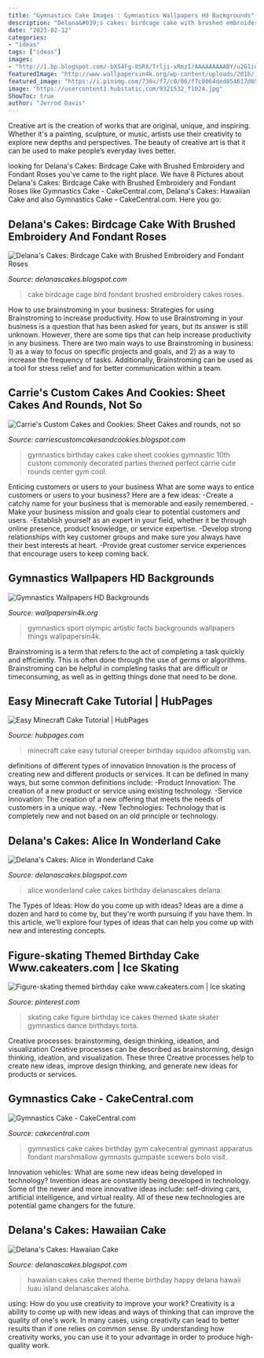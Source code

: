 ```yaml
---
title: "Gymnastics Cake Images : Gymnastics Wallpapers Hd Backgrounds"
description: "Delana&#039;s cakes: birdcage cake with brushed embroidery and fondant roses"
date: "2023-02-12"
categories:
- "ideas"
tags: ["ideas"]
images:
- "http://1.bp.blogspot.com/-bXS4Fg-8SR8/Trlji-xRmzI/AAAAAAAAABY/u2G1idXdv-Q/s1600/PICT0001.JPG"
featuredImage: "http://www.wallpapersin4k.org/wp-content/uploads/2016/12/Gymnastics-Wallpapers-12.jpg"
featured_image: "https://i.pinimg.com/736x/f7/c0/06/f7c0064ded854617d656bbab1381ac8b--ice-skating-cake-skating-party.jpg"
image: "https://usercontent1.hubstatic.com/9321532_f1024.jpg"
ShowToc: true
author: "Jerrod Davis"
---
```



Creative art is the creation of works that are original, unique, and inspiring. Whether it's a painting, sculpture, or music, artists use their creativity to explore new depths and perspectives. The beauty of creative art is that it can be used to make people’s everyday lives better.

	

		
looking for Delana&#039;s Cakes: Birdcage Cake with Brushed Embroidery and Fondant Roses you've came to the right place. We have 8 Pictures about Delana&#039;s Cakes: Birdcage Cake with Brushed Embroidery and Fondant Roses like Gymnastics Cake - CakeCentral.com, Delana&#039;s Cakes: Hawaiian Cake and also Gymnastics Cake - CakeCentral.com. Here you go:
		
    
## Delana&#039;s Cakes: Birdcage Cake With Brushed Embroidery And Fondant Roses

<img loading=lazy src="https://4.bp.blogspot.com/-SqP5hTs5AKE/Uazn8x3_FFI/AAAAAAAAC-s/lVC2McR7a-k/s1600/Bird-Cage-Cake_2.jpg" onerror="this.onerror=null;this.src='https://tse2.mm.bing.net/th?id=OIP.jBbYyzQMC9XL0YwXIdkmzgHaLq&amp;pid=15.1';" alt="Delana&#039;s Cakes: Birdcage Cake with Brushed Embroidery and Fondant Roses">

_Source: delanascakes.blogspot.com_

>cake birdcage cage bird fondant brushed embroidery cakes roses. 

	

How to use brainstroming in your business: Strategies for using Brainstroming to increase productivity.
How to use Brainstroming in your business is a question that has been asked for years, but its answer is still unknown. However, there are some tips that can help increase productivity in any business. 
There are two main ways to use Brainstroming in business: 1) as a way to focus on specific projects and goals, and 2) as a way to increase the frequency of tasks. Additionally, Brainstroming can be used as a tool for stress relief and for better communication within a team.

    
## Carrie&#039;s Custom Cakes And Cookies: Sheet Cakes And Rounds, Not So

<img loading=lazy src="http://1.bp.blogspot.com/-bXS4Fg-8SR8/Trlji-xRmzI/AAAAAAAAABY/u2G1idXdv-Q/s1600/PICT0001.JPG" onerror="this.onerror=null;this.src='https://tse4.mm.bing.net/th?id=OIP.ko11zF2wZQWCvUa9kCKODAHaIp&amp;pid=15.1';" alt="Carrie&#039;s Custom Cakes and Cookies: Sheet Cakes and rounds, not so">

_Source: carriescustomcakesandcookies.blogspot.com_

>gymnastics birthday cakes cake sheet cookies gymnastic 10th custom commonly decorated parties themed perfect carrie cute rounds center gym cool. 

	

Enticing customers or users to your business
What are some ways to entice customers or users to your business? Here are a few ideas: 
-Create a catchy name for your business that is memorable and easily remembered.
-Make your business mission and goals clear to potential customers and users. 
-Establish yourself as an expert in your field, whether it be through online presence, product knowledge, or service expertise. 
-Develop strong relationships with key customer groups and make sure you always have their best interests at heart. 
-Provide great customer service experiences that encourage users to keep coming back.

    
## Gymnastics Wallpapers HD Backgrounds

<img loading=lazy src="http://www.wallpapersin4k.org/wp-content/uploads/2016/12/Gymnastics-Wallpapers-12.jpg" onerror="this.onerror=null;this.src='https://tse3.mm.bing.net/th?id=OIP.qs7jUwbvVca-oflyA91hCQHaEK&amp;pid=15.1';" alt="Gymnastics Wallpapers HD Backgrounds">

_Source: wallpapersin4k.org_

>gymnastics sport olympic artistic facts backgrounds wallpapers things wallpapersin4k. 

	

Brainstroming is a term that refers to the act of completing a task quickly and efficiently. This is often done through the use of germs or algorithms. Brainstroming can be helpful in completing tasks that are difficult or timeconsuming, as well as in getting things done that need to be done.

    
## Easy Minecraft Cake Tutorial | HubPages

<img loading=lazy src="https://usercontent1.hubstatic.com/9321532_f1024.jpg" onerror="this.onerror=null;this.src='https://tse2.mm.bing.net/th?id=OIP.GYo5wDZefoiQ044wbuVclQHaJ6&amp;pid=15.1';" alt="Easy Minecraft Cake Tutorial | HubPages">

_Source: hubpages.com_

>minecraft cake easy tutorial creeper birthday squidoo afkomstig van. 

	

definitions of different types of innovation
Innovation is the process of creating new and different products or services. It can be defined in many ways, but some common definitions include: 
-Product Innovation: The creation of a new product or service using existing technology.
-Service Innovation: The creation of a new offering that meets the needs of customers in a unique way.
-New Technologies: Technology that is completely new and not based on an old principle or technology.

    
## Delana&#039;s Cakes: Alice In Wonderland Cake

<img loading=lazy src="https://2.bp.blogspot.com/-k6HXQFaouD8/UgzozLmh86I/AAAAAAAADtA/zVvYMmWLEtw/s1600/Alice-in-Wonderland-Cake1.jpg" onerror="this.onerror=null;this.src='https://tse1.mm.bing.net/th?id=OIP.JWhV3xj--qAMYlxakyAEgQHaL5&amp;pid=15.1';" alt="Delana&#039;s Cakes: Alice in Wonderland Cake">

_Source: delanascakes.blogspot.com_

>alice wonderland cake cakes birthday delanascakes delana. 

	

The Types of Ideas: How do you come up with ideas?
Ideas are a dime a dozen and hard to come by, but they're worth pursuing if you have them. In this article, we'll explore four types of ideas that can help you come up with new and interesting concepts.

    
## Figure-skating Themed Birthday Cake Www.cakeaters.com | Ice Skating

<img loading=lazy src="https://i.pinimg.com/736x/f7/c0/06/f7c0064ded854617d656bbab1381ac8b--ice-skating-cake-skating-party.jpg" onerror="this.onerror=null;this.src='https://tse1.mm.bing.net/th?id=OIP.NJSk8VQjrG3MWOr9frWcigHaNE&amp;pid=15.1';" alt="Figure-skating themed birthday cake www.cakeaters.com | Ice skating">

_Source: pinterest.com_

>skating cake figure birthday ice cakes themed skate skater gymnastics dance birthdays torta. 

	

Creative processes: brainstorming, design thinking, ideation, and visualization
Creative processes can be described as brainstorming, design thinking, ideation, and visualization. These three Creative processes help to create new ideas, improve design thinking, and generate new ideas for products or services.

    
## Gymnastics Cake - CakeCentral.com

<img loading=lazy src="https://cdn001.cakecentral.com/gallery/2015/03/900_791268P7fG_gymnastics-cake.jpg" onerror="this.onerror=null;this.src='https://tse2.mm.bing.net/th?id=OIP.LytTCV9VRpXc1bKAgwtwwQHaFj&amp;pid=15.1';" alt="Gymnastics Cake - CakeCentral.com">

_Source: cakecentral.com_

>gymnastics cake cakes birthday gym cakecentral gymnast apparatus fondant marshmallow gymnasts gumpaste scewers bolo visit. 

	

Innovation vehicles: What are some new ideas being developed in technology?
Invention ideas are constantly being developed in technology. Some of the newer and more innovative ideas include: self-driving cars, artificial intelligence, and virtual reality. All of these new technologies are potential game changers for the future.

    
## Delana&#039;s Cakes: Hawaiian Cake

<img loading=lazy src="http://2.bp.blogspot.com/-XAxxropfkdo/Ur2IQ06IsQI/AAAAAAAAD18/del7EFCsWTc/s1600/Hawaiian-cake1.jpg" onerror="this.onerror=null;this.src='https://tse4.mm.bing.net/th?id=OIP.bZ9LHJU1NCVA2rIkCzdWrQHaLH&amp;pid=15.1';" alt="Delana&#039;s Cakes: Hawaiian Cake">

_Source: delanascakes.blogspot.com_

>hawaiian cakes cake themed theme birthday happy delana hawaii luau island delanascakes aloha. 

	

using: How do you use creativity to improve your work?
Creativity is a ability to come up with new ideas and ways of thinking that can improve the quality of one's work. In many cases, using creativity can lead to better results than if one relies on common sense. By understanding how creativity works, you can use it to your advantage in order to produce high-quality work.

